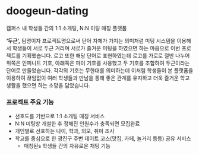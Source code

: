 # doogeun-dating

캠퍼스 내 학생들 간의 1:1 소개팅, N:N 미팅 매칭 플랫폼

**‘두근’,** 팀명이자 프로젝트명으로써 단어 자체가 가지는 의미처럼 미팅 시스템을 이용해서 학생들이 서로 두근 거리며 서로가 즐거운 미팅을 하였으면 하는 마음으로 이번 프로젝트를 기획했습니다. 로고 또한 해당 단어로 표현하였는데 로고를 가로로 절반 나누어 위쪽은 인피니트 기호, 아래쪽은 파이 기호를 사용했고 두 기호를 조합하여 두근이라는 단어로 만들었습니다. 각각의 기호는 무한대를 의미하는데 이처럼 학생들이 본 플랫폼을 이용하여 끊임없이 여러 학생들과 만남을 통해 좋은 관계를 유지하고 더욱 즐거운 학교생활을 했으면 하는 소망을 담았습니다.

### 프로젝트 주요 기능

- 선호도를 기반으로 1:1 소개팅 매칭 서비스
- N:N 미팅방 개설한 후 정해진 인원수가 충족되면 모집완료
- 개인별로 선호하는 나이, 학과, 외모, 취미 조사
- 학교를 중심으로 한 광진구 주변 데이트 코스(맛집, 카페, 놀거리 등등) 공유 서비스
    - 매칭된s 학생들 간의 자유로운 채팅 기능

